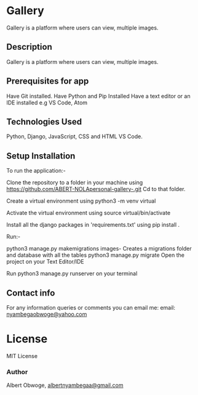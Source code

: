 # Gallery
Gallery is a platform where users can view, multiple images.
## Description
Gallery is a platform where users can view, multiple images.

## Prerequisites for app
Have Git installed.
Have Python and Pip Installed
Have a text editor or an IDE installed e.g VS Code, Atom
## Technologies Used
Python, Django, JavaScript, CSS and HTML
VS Code.
## Setup Installation
To run the application:-

Clone the repository to a folder in your machine using https://github.com/ABERT-NOLApersonal-gallery-.git
Cd to that folder.

Create a virtual environment using python3 -m venv virtual

Activate the virtual environment using source virtual/bin/activate

Install all the django packages in 'requirements.txt' using pip install <package-name>.

Run:-

python3 manage.py makemigrations images- Creates a migrations folder and database with all the tables
python3 manage.py migrate
Open the project on your Text Editor/IDE

Run python3 manage.py runserver on your terminal
## Contact info
For any information queries or comments you can email me:
 email: nyambegaobwoge@yahoo.com
# License
MIT License
### Author
Albert Obwoge,
albertnyambegaa@gmail.com


